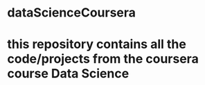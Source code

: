 # dataScienceCoursera
# this repository contains all the code/projects from the coursera course Data Science
